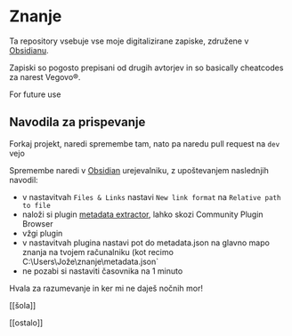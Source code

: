 # Znanje

Ta repository vsebuje vse moje digitalizirane zapiske, združene v [Obsidianu](https://obsidian.md/).

Zapiski so pogosto prepisani od drugih avtorjev in so basically cheatcodes za narest Vegovo&reg;.

For future use

## Navodila za prispevanje

Forkaj projekt, naredi spremembe tam, nato pa naredu pull request na `dev` vejo

Spremembe naredi v [Obsidian](https://obsidian.md/) urejevalniku, z upoštevanjem naslednjih navodil:

 - v nastavitvah `Files & Links` nastavi `New link format` na `Relative path to file`
 - naloži si plugin [metadata extractor](https://github.com/kometenstaub/metadata-extractor), lahko skozi Community Plugin Browser
 - vžgi plugin
 - v nastavitvah plugina nastavi pot do metadata.json na glavno mapo znanja na tvojem računalniku (kot recimo C:\Users\Jože\znanje\metadata.json`
 - ne pozabi si nastaviti časovnika na 1 minuto


Hvala za razumevanje in ker mi ne daješ nočnih mor!

[[šola]]

[[ostalo]]
